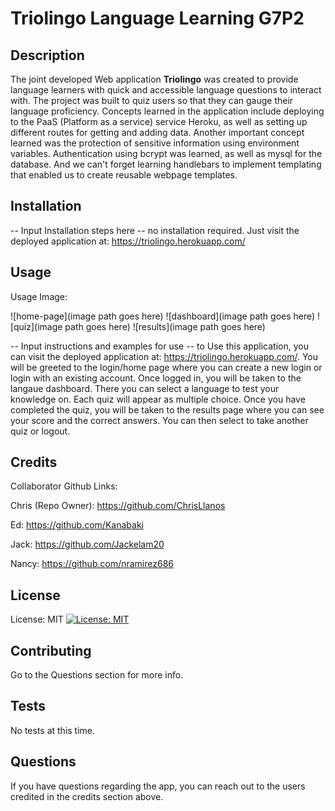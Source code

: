# Triolingo Language Learning G7P2

## Description 
The joint developed Web application **Triolingo**  was created to provide language learners with quick and accessible language questions to interact with. The project was built to quiz users so that they can gauge their language proficiency. Concepts learned in the application include deploying to the PaaS (Platform as a service) service Heroku, as well as setting up different routes for getting and adding data. Another important concept learned was the protection of sensitive information using environment variables. Authentication using bcrypt was learned, as well as mysql for the database. And we can't forget learning handlebars to implement templating that enabled us to create reusable webpage templates.




## Installation
  -- Input  Installation steps here --
  no installation required. Just visit the deployed application at: https://triolingo.herokuapp.com/

## Usage
Usage Image:

![home-page](image path goes here)
![dashboard](image path goes here)
![quiz](image path goes here)
![results](image path goes here)

-- Input instructions and examples for use --
to Use this application, you can visit the deployed application at: https://triolingo.herokuapp.com/. You will be greeted to the login/home page where you can create a new login or login with an existing account. Once logged in, you will be taken to the langaue dashboard. There you can select a language to test your knowledge on. Each quiz will appear as multiple choice. Once you have completed the quiz, you will be taken to the results page where you can see your score and the correct answers. You can then select to take another quiz or logout.


## Credits
Collaborator Github Links:

Chris (Repo Owner): https://github.com/ChrisLlanos 

Ed: https://github.com/Kanabaki

Jack: https://github.com/Jackelam20

Nancy: https://github.com/nramirez686


## License
License: MIT
[![License: MIT](https://img.shields.io/badge/License-MIT-yellow.svg)](https://opensource.org/licenses/MIT)
## Contributing 
Go to the Questions section for more info.

## Tests 
No tests at this time.

## Questions 
If you have questions regarding the app, you can reach out to the users credited in the credits section above.

